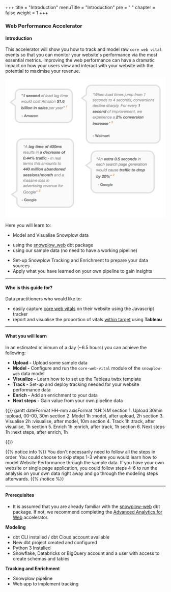 +++
title = "Introduction"
menuTitle = "Introduction"
pre = "<i class='fas fa-rocket'></i> "
chapter = false
weight = 1
+++

### Web Performance Accelerator

#### Introduction

This accelerator will show you how to track and model raw `core web vital` events so that you can monitor your website's performance via the most essential metrics. Improving the web performance can have a dramatic impact on how your users view and interact with your website with the potential to maximise your revenue.

!['Potential impact'](images/impact.png?height=15pc)

Here you will learn to:

* Model and Visualise Snowplow data
- using the [snowplow_web](https://hub.getdbt.com/snowplow/snowplow_web/latest/) dbt package
- using our sample data (no need to have a working pipeline)
* Set-up Snowplow Tracking and Enrichment to prepare your data sources
* Apply what you have learned on your own pipeline to gain insights
***

#### Who is this guide for?

Data practitioners who would like to:
- easily capture [core web vitals](https://web.dev/vitals/) on their website using the Javascript tracker
- report and visualise the proportion of vitals [within target](https://web.dev/vitals/#core-web-vitals) using **Tableau**

***

#### What you will learn

In an estimated minimum of a day (~6.5 hours) you can achieve the following:

- **Upload -** Upload some sample data
- **Model -** Configure and run the `core-web-vital` module of the `snowplow-web` data model
- **Visualize -** Learn how to to set up the Tableau twbx template
- **Track -** Set-up and deploy tracking needed for your website performance data
- **Enrich -** Add an enrichment to your data
- **Next steps -** Gain value from your own pipeline data


{{<mermaid>}}
gantt
dateFormat HH-mm
axisFormat %H:%M
section 1. Upload
30min :upload, 00-00, 30m
section 2. Model
1h :model, after upload, 2h
section 3. Visualise
2h :visualise, after model, 10m
section 4. Track
1h :track, after visualise, 1h
section 5. Enrich
1h :enrich, after track, 1h
section 6. Next steps
1h :next steps, after enrich, 1h

{{</mermaid >}}

{{% notice info %}}
You don't necessarily need to follow all the steps in order. You could choose to skip steps 1-3 where you would learn how to model Website Performance through the sample data. If you have your own website or single page application, you could follow steps 4-6 to run the analysis on your own data right away and go through the modeling steps afterwards.
{{% /notice %}}
***

#### Prerequisites

- It is assumed that you are already familiar with the [snowplow-web](https://hub.getdbt.com/snowplow/snowplow_web/latest/) dbt package. If not, we recommend completing the [Advanced Analytics for Web](https://docs.snowplow.io/accelerators/web) accelerator.

**Modeling**
- dbt CLI installed / dbt Cloud account available
- New dbt project created and configured
- Python 3 Installed
- Snowflake, Databricks or BigQuery account and a user with access to create schemas and tables

**Tracking and Enrichment**
- Snowplow pipeline
- Web app to implement tracking

